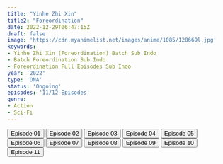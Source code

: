 ```yaml
---
title: "Yinhe Zhi Xin"
title2: "Foreordination"
date: 2022-12-29T06:47:15Z
draft: false
image: 'https://cdn.myanimelist.net/images/anime/1085/128669l.jpg'
keywords:
- Yinhe Zhi Xin (Foreordination) Batch Sub Indo
- Batch Foreordination Sub Indo
- Foreordination Full Episodes Sub Indo
year: '2022'
type: 'ONA'
status: 'Ongoing'
episodes: '11/12 Episodes'
genre:
- Action
- Sci-Fi
---
```


<div class="d-g gg-5 gtc-r ai-c">
<button onclick="window.open('?arc=NfEjiUW69P_20221027/1/MP4/Kuramanime-FORDNT-01-480p-BGlobal','_blank')">Episode 01</button>
<button onclick="window.open('?arc=NfEjiUW69P_20221027/2/MP4/Kuramanime-FORDNT-02-480p-BGlobal','_blank')">Episode 02</button>
<button onclick="window.open('?arc=SuDWhqeDfa_20221103/3/MP4/Kuramanime-FORDNT-03-480p-BGlobal','_blank')">Episode 03</button>
<button onclick="window.open('?arc=lOG70Ze2SS_20221110/4/MP4/Kuramanime-FORDNT-04-480p-BGlobal','_blank')">Episode 04</button>
<button onclick="window.open('?arc=hD7a8xBTON_20221117/5/MP4/Kuramanime-FORDNT-05-480p-BGlobal','_blank')">Episode 05</button>
<button onclick="window.open('?arc=TvOlzvmb8B_20221124/6/MP4/Kuramanime-FORDNT-06-480p-BGlobal','_blank')">Episode 06</button>
<button onclick="window.open('?arc=lNeK54qBHv_20221201/7/MP4/Kuramanime-FORDNT-07-480p-BGlobal','_blank')">Episode 07</button>
<button onclick="window.open('?arc=UzVakD9Yqv_20221209/8/MP4/Kuramanime-FORDNT-08-480p-BGlobal','_blank')">Episode 08</button>
<button onclick="window.open('?arc=wKFtQ66Gbu_20221215/9/MP4/Kuramanime-FORDNT-09-480p-BGlobal','_blank')">Episode 09</button>
<button onclick="window.open('?arc=bYGL8IWrI2_20221222/10/MP4/Kuramanime-FORDNT-10-480p-BGlobal','_blank')">Episode 10</button>
<button onclick="window.open('?arc=7ZKiZ7uPEz_20221229/11/MP4/Kuramanime-FORDNT-11-480p-BGlobal','_blank')">Episode 11</button>
</div>